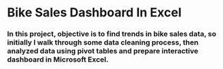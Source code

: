 # Bike Sales Dashboard In Excel

### In this project, objective is to find trends in bike sales data, so initially I walk through some data cleaning process, then analyzed data using pivot tables and prepare interactive dashboard in Microsoft Excel.

